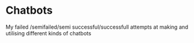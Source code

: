 # Chatbots
My
failed /semifailed/semi successful/successfull
attempts at making and utilising different kinds of chatbots
